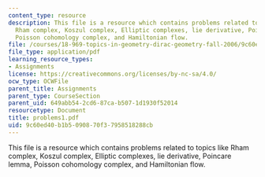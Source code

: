 ```yaml
---
content_type: resource
description: This file is a resource which contains problems related to topics like
  Rham complex, Koszul complex, Elliptic complexes, lie derivative, Poincare lemma,
  Poisson cohomology complex, and Hamiltonian flow.
file: /courses/18-969-topics-in-geometry-dirac-geometry-fall-2006/9c60ed40b1b5090870f37958518288cb_problems1.pdf
file_type: application/pdf
learning_resource_types:
- Assignments
license: https://creativecommons.org/licenses/by-nc-sa/4.0/
ocw_type: OCWFile
parent_title: Assignments
parent_type: CourseSection
parent_uid: 649abb54-2cd6-87ca-b507-1d1930f52014
resourcetype: Document
title: problems1.pdf
uid: 9c60ed40-b1b5-0908-70f3-7958518288cb
---
```

This file is a resource which contains problems related to topics like Rham complex, Koszul complex, Elliptic complexes, lie derivative, Poincare lemma, Poisson cohomology complex, and Hamiltonian flow.